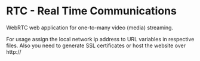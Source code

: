 # RTC - Real Time Communications

WebRTC web application for one-to-many video (media) streaming. 

For usage assign the local network ip address to URL variables in respective files. Also you need to generate SSL certificates or host the website over http://
